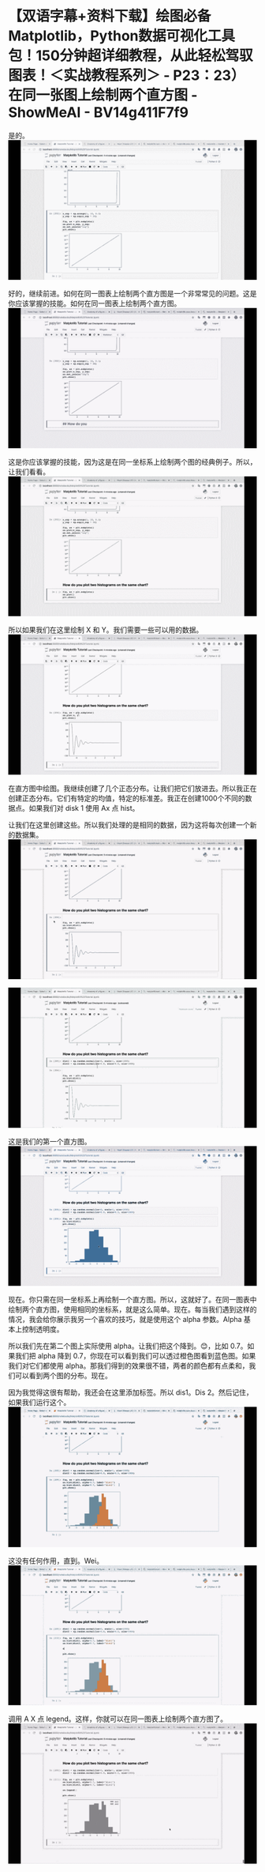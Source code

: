 # 【双语字幕+资料下载】绘图必备Matplotlib，Python数据可视化工具包！150分钟超详细教程，从此轻松驾驭图表！＜实战教程系列＞ - P23：23）在同一张图上绘制两个直方图 - ShowMeAI - BV14g411F7f9

是的。![](img/b18704c93c2971127f9f44ea97e70b2f_1.png)

好的，继续前进。如何在同一图表上绘制两个直方图是一个非常常见的问题。这是你应该掌握的技能。如何在同一图表上绘制两个直方图。![](img/b18704c93c2971127f9f44ea97e70b2f_3.png)

这是你应该掌握的技能，因为这是在同一坐标系上绘制两个图的经典例子。所以，让我们看看。![](img/b18704c93c2971127f9f44ea97e70b2f_5.png)

所以如果我们在这里绘制 X 和 Y。我们需要一些可以用的数据。![](img/b18704c93c2971127f9f44ea97e70b2f_7.png)

在直方图中绘图。我继续创建了几个正态分布。让我们把它们放进去。所以我正在创建正态分布。它们有特定的均值，特定的标准差。我正在创建1000个不同的数据点。如果我们对 disk 1 使用 Ax 点 hist。

让我们在这里创建这些。所以我们处理的是相同的数据，因为这将每次创建一个新的数据集。![](img/b18704c93c2971127f9f44ea97e70b2f_9.png)

![](img/b18704c93c2971127f9f44ea97e70b2f_10.png)

这是我们的第一个直方图。![](img/b18704c93c2971127f9f44ea97e70b2f_12.png)

现在。你只需在同一坐标系上再绘制一个直方图。所以，这就好了。在同一图表中绘制两个直方图，使用相同的坐标系，就是这么简单。现在。每当我们遇到这样的情况，我会给你展示我另一个喜欢的技巧，就是使用这个 alpha 参数。Alpha 基本上控制透明度。

所以我们先在第二个图上实际使用 alpha。让我们把这个降到。😊，比如 0.7。如果我们把 alpha 降到 0.7，你现在可以看到我们可以透过橙色图看到蓝色图。如果我们对它们都使用 alpha。那我们得到的效果很不错，两者的颜色都有点柔和，我们可以看到两个图的分布。现在。

因为我觉得这很有帮助，我还会在这里添加标签。所以 dis1。Dis 2。然后记住，如果我们运行这个。![](img/b18704c93c2971127f9f44ea97e70b2f_14.png)

这没有任何作用，直到。Wei。![](img/b18704c93c2971127f9f44ea97e70b2f_16.png)

调用 A X 点 legend。这样，你就可以在同一图表上绘制两个直方图了。![](img/b18704c93c2971127f9f44ea97e70b2f_18.png)
